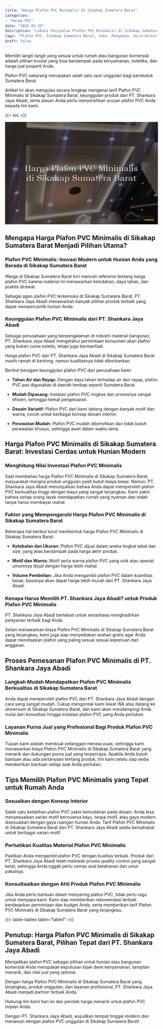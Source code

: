 ```yaml
---
title: "Harga Plafon PVC Minimalis di Sikakap Sumatera Barat"
categories: 
- "Harga-PVC"
date: "2025-03-19"
description: "Lokasi Penjualan Plafon PVC Minimalis di Sikakap Sumatera Barat bagi rumah, perkantoran, dan gerai. Panel terbaik, pilihan motif, pilihan warna menarik, dengan jasa penempatan dikerjakan oleh tim berpengalaman serta kepastian resmi!|Layanan penyediaan Plafon PVC Minimalis di Sikakap Sumatera Barat untuk keperluan hunian, office, atau ritel, dengan panel unggulan dan pemasangan oleh tim berpengalaman dan jaminan resmi.|Solusi Plafon PVC Minimalis di Sikakap Sumatera Barat yang terbukti untuk rumah, office, dan gerai, dengan panel berkualitas dan pemasangan dikerjakan oleh tim ahli serta garansi resmi.|Distribusi Plafon PVC Minimalis di Sikakap Sumatera Barat untuk rumah, office, dan toko, beserta produk unggulan dan pemasangan oleh tenaga ahli berpengalaman, disertai beserta garansi resmi.}"
tags: "Plafon PVC, Sikakap Sumatera Barat, toko, Penyedia, distributor"
draft: false
---
```


Memilih langit-langit yang sesuai untuk rumah atau bangunan komersial adalah pilihan krusial yang bisa berdampak pada kenyamanan, estetika, dan harga jual properti Anda.

Plafon PVC sekarang merupakan salah satu opsi unggulan bagi penduduk Sumatera Barat.

Artikel ini akan mengulas secara lengkap mengenai tarif Plafon PVC Minimalis di Sikakap Sumatera Barat, keunggulan produk dari PT. Shankara Jaya Abadi, serta alasan Anda perlu menyerahkan urusan plafon PVC Anda kepada tim kami.

{{< toc >}}

![Harga Plafon PVC Minimalis di Sikakap Sumatera Barat](/images/Harga-PVC/Harga-Plafon-PVC-Minimalis-di-Sikakap-Sumatera-Barat.png)


## Mengapa Harga Plafon PVC Minimalis di Sikakap Sumatera Barat Menjadi Pilihan Utama?

### Plafon PVC Minimalis: Inovasi Modern untuk Hunian Anda yang Berada di Sikakap Sumatera Barat

Warga di Sikakap Sumatera Barat kini mencari referensi tentang harga plafon PVC karena material ini menawarkan keindahan, daya tahan, dan praktis dirawat.

Sebagai agen plafon PVC terkemuka di Sikakap Sumatera Barat, PT. Shankara Jaya Abadi menawarkan banyak pilihan produk terbaik yang dapat mempercantik hunian Anda.

### Keunggulan Plafon PVC Minimalis dari PT. Shankara Jaya Abadi

Sebagai perusahaan yang berpengalaman di industri material bangunan, PT. Shankara Jaya Abadi mengetahui permintaan konsumen akan plafon yang bukan cuma estetis, tetapi juga bermanfaat.

Harga plafon PVC dari PT. Shankara Jaya Abadi di Sikakap Sumatera Barat masih ramah di kantong, namun kualitasnya tidak dikorbankan.

Berikut beragam keunggulan plafon PVC dari perusahaan kami:

- **Tahan Air dan Rayap:** Dengan daya tahan terhadap air dan rayap, plafon PVC pas digunakan di daerah lembap seperti Sumatera Barat.

- **Mudah Dipasang:** Instalasi plafon PVC ringkas dan prosesnya sangat efisien, sehingga hemat pengeluaran.

- **Desain Variatif:** Plafon PVC dari kami datang dengan banyak motif dan warna, cocok untuk berbagai konsep desain interior.

- **Perawatan Mudah:** Plafon PVC mudah dibersihkan dan tidak butuh perawatan khusus, sehingga awet dalam waktu lama.

## Harga Plafon PVC Minimalis di Sikakap Sumatera Barat: Investasi Cerdas untuk Hunian Modern

### Menghitung Nilai Investasi Plafon PVC Minimalis

Saat membahas harga Plafon PVC Minimalis di Sikakap Sumatera Barat, masyarakat mengira produk unggulan pasti butuh biaya besar. Namun, PT. Shankara Jaya Abadi menunjukkan bahwa Anda dapat memperoleh plafon PVC berkualitas tinggi dengan biaya yang sangat terjangkau. Kami yakin bahwa setiap orang layak mendapatkan rumah yang nyaman dan indah tanpa harus membayar mahal.

### Faktor yang Mempengaruhi Harga Plafon PVC Minimalis di Sikakap Sumatera Barat

Beberapa hal berikut turut membentuk harga Plafon PVC Minimalis di Sikakap Sumatera Barat:

- **Ketebalan dan Ukuran:** Plafon PVC dijual dalam aneka tingkat tebal dan size, yang jelas berdampak pada harga akhir produk.

- **Motif dan Warna:** Motif serta warna plafon PVC yang unik atau spesial umumnya dijual dengan harga lebih mahal.

- **Volume Pembelian:** Jika Anda mengambil plafon PVC dalam kuantitas besar, biasanya akan dapat harga lebih murah dari PT. Shankara Jaya Abadi.

### Kenapa Harus Memilih PT. Shankara Jaya Abadi? untuk Produk Plafon PVC Minimalis

PT. Shankara Jaya Abadi bertekad untuk senantiasa menghadirkan pelayanan terbaik bagi Anda.

Selain menawarkan biaya Plafon PVC Minimalis di Sikakap Sumatera Barat yang terjangkau, kami juga siap menyediakan arahan gratis agar Anda dapat menetapkan plafon yang paling sesuai sesuai keperluan dan anggaran.

## Proses Pemesanan Plafon PVC Minimalis di PT. Shankara Jaya Abadi

### Langkah Mudah Mendapatkan Plafon PVC Minimalis Berkualitas di Sikakap Sumatera Barat

Anda dapat memperoleh plafon PVC dari PT. Shankara Jaya Abadi dengan cara yang sangat mudah. Cukup mengontak kami lewat WA atau datang ke showroom di Sikakap Sumatera Barat, dan kami akan mendampingi Anda mulai dari konsultasi hingga instalasi plafon PVC yang Anda perlukan.

### Layanan Purna Jual yang Profesional Bagi Produk Plafon PVC Minimalis

Tujuan kami adalah membuat pelanggan merasa puas, sehingga kami menawarkan biaya Plafon PVC Minimalis di Sikakap Sumatera Barat yang menarik dan dukungan purna jual yang terpercaya. Apabila Anda butuh bantuan atau ada pertanyaan tentang produk, tim kami selalu siap sedia memberikan bantuan setiap saat Anda perlukan.

## Tips Memilih Plafon PVC Minimalis yang Tepat untuk Rumah Anda

### Sesuaikan dengan Konsep Interior

Salah satu kelebihan plafon PVC yakni kemudahan pada desain. Anda bisa menyesuaikan varian motif bernuansa kayu, tanpa motif, atau gaya modern disesuaikan dengan gaya ruangan hunian Anda. Tarif Plafon PVC Minimalis di Sikakap Sumatera Barat dari PT. Shankara Jaya Abadi selalu bersahabat untuk berbagai varian motif.

### Perhatikan Kualitas Material Plafon PVC Minimalis

Pastikan Anda mengambil plafon PVC dengan kualitas terbaik. Produk dari PT. Shankara Jaya Abadi telah melewati proses quality control yang sangat ketat, sehingga Anda nggak perlu cemas soal ketahanan dan umur pakainya.

### Konsultasikan dengan Ahli Produk Plafon PVC Minimalis

Jika Anda perlu bantuan dalam menyaring plafon PVC, tidak perlu ragu untuk menyapa kami. Kami siap memberikan rekomendasi terbaik berdasarkan permintaan dan budget Anda, serta memberikan tarif Plafon PVC Minimalis di Sikakap Sumatera Barat yang terjangkau.

{{< table-tables table="table1" >}}

## Penutup: Harga Plafon PVC Minimalis di Sikakap Sumatera Barat, Pilihan Tepat dari PT. Shankara Jaya Abadi

Menjadikan plafon PVC sebagai pilihan untuk hunian atau bangunan komersial Anda merupakan keputusan bijak demi kenyamanan, tampilan menarik, dan nilai jual yang optimal.

Dengan harga Plafon PVC Minimalis di Sikakap Sumatera Barat yang terjangkau, produk unggulan, dan layanan profesional, PT. Shankara Jaya Abadi menjadi partner terbaik Anda.

Hubungi tim kami hari ini dan peroleh harga menarik untuk plafon PVC impian Anda.

Dengan PT. Shankara Jaya Abadi, wujudkan tempat tinggal modern dan menawan dengan plafon PVC unggulan di Sikakap Sumatera Barat!
